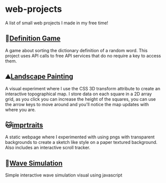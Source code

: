 # web-projects
A list of small web projects I made in my free time!

## 📕[Definition Game](https://myjeandev.github.io/web-projects/websites/definition-game/index.html)  
A game about sorting the dictionary definition of a random word. This project uses API calls to free API services that do no require a key to access them.

## ⛰️[Landscape Painting](https://myjeandev.github.io/web-projects/websites/topography-painting/index.html)  
A visual experiment where I use the CSS 3D transform attribute to create an interactive topographical map. I store data on each square in a 2D array grid, as you click you can increase the height of the squares, you can use the arrow keys to move around and you'll notice the map updates with where you are.

## 🐱[imprtraits](https://myjeandev.github.io/web-projects/websites/imprtraits/default.html)  
A static webpage where I experimented with using pngs with transparent backgrounds to create a sketch like style on a paper textured background. Also includes an interactive scroll tracker.

## 🌊[Wave Simulation](https://myjeandev.github.io/web-projects/websites/wave-simulation/index.html)  
Simple interactive wave simulation visual using javascript

